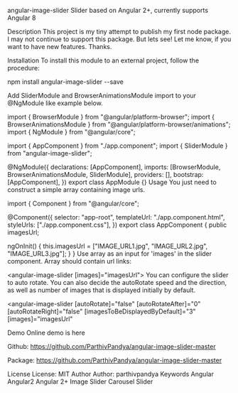 angular-image-slider
Slider based on Angular 2+, currently supports Angular 8

Description
This project is my tiny attempt to publish my first node package. I may not continue to support this package. But lets see! Let me know, if you want to have new features. Thanks.

Installation
To install this module to an external project, follow the procedure:

npm install angular-image-slider --save

Add SliderModule and BrowserAnimationsModule import to your @NgModule like example below.

import { BrowserModule } from "@angular/platform-browser";
import { BrowserAnimationsModule } from "@angular/platform-browser/animations";
import { NgModule } from "@angular/core";

import { AppComponent } from "./app.component";
import { SliderModule } from "angular-image-slider";

@NgModule({
  declarations: [AppComponent],
  imports: [BrowserModule, BrowserAnimationsModule, SliderModule],
  providers: [],
  bootstrap: [AppComponent],
})
export class AppModule {}
Usage
You just need to construct a simple array containing image urls.

import { Component } from "@angular/core";

@Component({
  selector: "app-root",
  templateUrl: "./app.component.html",
  styleUrls: ["./app.component.css"],
})
export class AppComponent {
  public imagesUrl;

  ngOnInit() {
    this.imagesUrl = ["IMAGE_URL1.jpg", "IMAGE_URL2.jpg", "IMAGE_URL3.jpg"];
  }
}
Use array as an input for 'images' in the slider component. Array should contain url links:

<angular-image-slider [images]="imagesUrl"></angular-image-slider>
You can configure the slider to auto rotate. You can also decide the autoRotate speed and the direction, as well as number of images that is displayed initially by default.

<angular-image-slider
  [autoRotate]="false"
  [autoRotateAfter]="0"
  [autoRotateRight]="false"
  [imagesToBeDisplayedByDefault]="3"
  [images]="imagesUrl"
></angular-image-slider>

Demo
Online demo is here

Github:
https://github.com/ParthivPandya/angular-image-slider-master

Package:
https://github.com/ParthivPandya/angular-image-slider-master

License
License: MIT
Author
Author: parthivpandya
Keywords
Angular
Angular2
Angular 2+
Image Slider
Carousel
Slider
 
